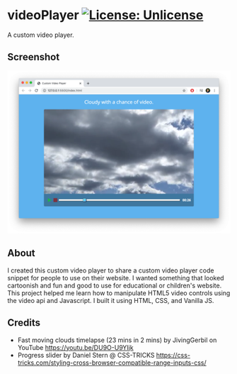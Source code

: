 # videoPlayer [![License: Unlicense](https://img.shields.io/badge/license-Unlicense-blue.svg)](http://unlicense.org/)
 A custom video player.
## Screenshot
![!a screenshot](assets/screenshot.png)
## About
I created this custom video player to share a custom video player code snippet for people to use on their website. I wanted something that looked cartoonish and fun and good to use for educational or children's website. This project helped me learn how to manipulate HTML5 video controls using the video api and Javascript. I built it using HTML, CSS, and Vanilla JS.
## Credits
- Fast moving clouds timelapse (23 mins in 2 mins) by JivingGerbil on YouTube <https://youtu.be/DU9O-U9YIjk>
- Progress slider by Daniel Stern @ CSS-TRICKS <https://css-tricks.com/styling-cross-browser-compatible-range-inputs-css/>
